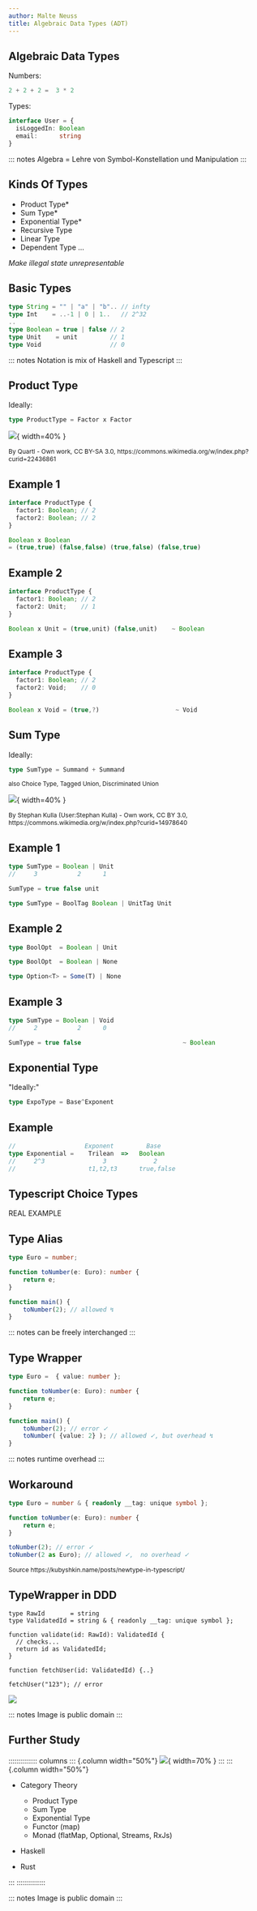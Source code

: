 ```yaml
---
author: Malte Neuss
title: Algebraic Data Types (ADT)
---
```


## Algebraic Data Types
Numbers:
```typescript
2 + 2 + 2 =  3 * 2
```

Types:
```typescript
interface User = {
  isLoggedIn: Boolean
  email:      string
}
```

::: notes
Algebra = Lehre von Symbol-Konstellation und Manipulation
:::

## Kinds Of Types
* Product Type*
* Sum Type* 
* Exponential Type*
* Recursive Type
* Linear Type
* Dependent Type
...

*Make illegal state unrepresentable*

## Basic Types 
```typescript 
type String = "" | "a" | "b".. // infty
type Int    = ..-1 | 0 | 1..   // 2^32
..
type Boolean = true | false // 2
type Unit    = unit         // 1
type Void                   // 0
```

::: notes
Notation is mix of Haskell and Typescript
:::

## Product Type
Ideally:
```typescript
type ProductType = Factor x Factor
```

![](img/cartesian-product.svg){ width=40% }

<small style="font-size: 9pt">
By Quartl - Own work, CC BY-SA 3.0, https://commons.wikimedia.org/w/index.php?curid=22436861
</small>

## Example 1
```typescript
interface ProductType {
  factor1: Boolean; // 2
  factor2: Boolean; // 2
}
```
```typescript
Boolean x Boolean 
= (true,true) (false,false) (true,false) (false,true)
```

## Example 2
```typescript
interface ProductType {
  factor1: Boolean; // 2
  factor2: Unit;    // 1
}
```
```typescript
Boolean x Unit = (true,unit) (false,unit)    ~ Boolean
```

## Example 3
```typescript
interface ProductType {
  factor1: Boolean; // 2
  factor2: Void;    // 0
}
```
```typescript
Boolean x Void = (true,?)                     ~ Void
```

## Sum Type
Ideally:
```typescript
type SumType = Summand + Summand
```
<small>also Choice Type, Tagged Union, Discriminated Union</small>

![](img/disjoint-sets.svg){ width=40% }

<small style="font-size: 9pt">
By Stephan Kulla (User:Stephan Kulla) - Own work, CC BY 3.0, https://commons.wikimedia.org/w/index.php?curid=14978640
</small>

## Example 1
```typescript
type SumType = Boolean | Unit 
//     3           2      1
```
```typescript
SumType = true false unit 
```
```typescript
type SumType = BoolTag Boolean | UnitTag Unit 
```

## Example 2
```typescript
type BoolOpt  = Boolean | Unit 
```
```typescript
type BoolOpt  = Boolean | None
```
```typescript
type Option<T> = Some(T) | None
```

## Example 3
```typescript
type SumType = Boolean | Void 
//     2           2      0
```
```typescript
SumType = true false                            ~ Boolean 
```

## Exponential Type
"Ideally:"
```typescript
type ExpoType = Base^Exponent
```

## Example
```typescript
//                   Exponent         Base
type Exponential =    Trilean  =>   Boolean
//     2^3                3             2
//                    t1,t2,t3      true,false
```

## Typescript Choice Types 
REAL EXAMPLE

## Type Alias
```typescript
type Euro = number; 

function toNumber(e: Euro): number {
    return e;
}

function main() {
    toNumber(2); // allowed ↯
}
```

::: notes
can be freely interchanged
:::

## Type Wrapper
```typescript
type Euro =  { value: number };

function toNumber(e: Euro): number {
    return e;
}

function main() {
    toNumber(2); // error ✓ 
    toNumber( {value: 2} ); // allowed ✓, but overhead ↯
}
```

::: notes
runtime overhead
:::


## Workaround
```typescript
type Euro = number & { readonly __tag: unique symbol };

function toNumber(e: Euro): number {
    return e;
}

toNumber(2); // error ✓ 
toNumber(2 as Euro); // allowed ✓,  no overhead ✓ 
```
<small style="font-size: 9pt">
Source https://kubyshkin.name/posts/newtype-in-typescript/
</small>

## TypeWrapper in DDD
```{ .typescript style="margin-bottom: 0" }
type RawId       = string 
type ValidatedId = string & { readonly __tag: unique symbol };

function validate(id: RawId): ValidatedId {
  // checks...
  return id as ValidatedId;
}

function fetchUser(id: ValidatedId) {..}

fetchUser("123"); // error
```
![](img/subset.svg)

::: notes
Image is public domain
:::


## Further Study
:::::::::::::: columns
::: {.column width="50%"}
![](img/category_theory.svg){ width=70% }
:::
::: {.column width="50%"}
* Category Theory
  * Product Type
  * Sum Type
  * Exponential Type
  * Functor (map)
  * Monad (flatMap, Optional, Streams, RxJs)

* Haskell
* Rust

:::
::::::::::::::

::: notes
Image is public domain
:::
